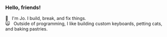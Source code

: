 ### Hello, friends!
<p>💬  &nbsp; I'm Jo. I build, break, and fix things.<br>
  🙀 &nbsp; Outside of programming, I like building custom keyboards, petting cats, and baking pastries.<br>
</p>
